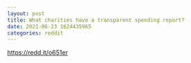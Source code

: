 ```yaml
--- 
layout: post 
title: What charities have a transparent spending report? 
date: 2021-06-23 1624435965 
categories: reddit 
--- 
```

https://redd.it/o651er